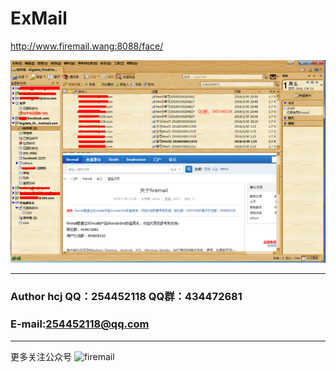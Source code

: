 # ExMail


http://www.firemail.wang:8088/face/

![邮件客户端 firemail](https://github.com/hechengjin/ExMail/blob/master/firemail.png)


****
### Author hcj QQ：254452118 QQ群：434472681
### E-mail:254452118@qq.com
****

更多关注公众号
![firemail](http://www.firemail.wang:8088/data/attachment/forum/202004/17/112311qeefawxv28zowwcv.jpg)
